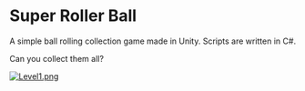 # Super Roller Ball
A simple ball rolling collection game made in Unity. Scripts are written in C#. 

Can you collect them all?

[![Level1.png](https://s26.postimg.org/iy5nre7wp/Level1.png)](https://postimg.org/image/sipae9x8l/)
